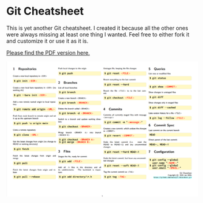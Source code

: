 # Git Cheatsheet

This is yet another Git cheatsheet. I created it because all the other ones
were always missing at least one thing I wanted. Feel free to either fork it
and customize it or use it as it is.

[Please find the PDF version here.](https://github.com/nnen/git_cheatsheet/releases/latest)

![Image showing preview of the git cheatsheet](preview.png)

